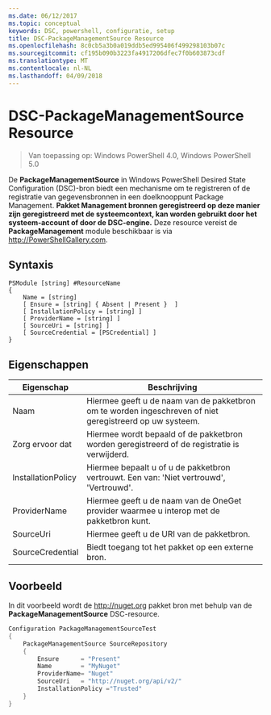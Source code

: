 ```yaml
---
ms.date: 06/12/2017
ms.topic: conceptual
keywords: DSC, powershell, configuratie, setup
title: DSC-PackageManagementSource Resource
ms.openlocfilehash: 8c0cb5a3b0a019ddb5ed995406f499298103b07c
ms.sourcegitcommit: cf195b090b3223fa4917206dfec7f0b603873cdf
ms.translationtype: MT
ms.contentlocale: nl-NL
ms.lasthandoff: 04/09/2018
---
```

# <a name="dsc-packagemanagementsource-resource"></a>DSC-PackageManagementSource Resource

> Van toepassing op: Windows PowerShell 4.0, Windows PowerShell 5.0

De **PackageManagementSource** in Windows PowerShell Desired State Configuration (DSC)-bron biedt een mechanisme om te registreren of de registratie van gegevensbronnen in een doelknooppunt Package Management. **Pakket Management bronnen geregistreerd op deze manier zijn geregistreerd met de systeemcontext, kan worden gebruikt door het systeem-account of door de DSC-engine.** Deze resource vereist de **PackageManagement** module beschikbaar is via http://PowerShellGallery.com.

## <a name="syntax"></a>Syntaxis

```
PSModule [string] #ResourceName
{
    Name = [string]
    [ Ensure = [string] { Absent | Present }  ]
    [ InstallationPolicy = [string] ]
    [ ProviderName = [string] ]
    [ SourceUri = [string] ]
    [ SourceCredential = [PSCredential] ]
}
```

## <a name="properties"></a>Eigenschappen
|  Eigenschap  |  Beschrijving   |
|---|---|
| Naam| Hiermee geeft u de naam van de pakketbron om te worden ingeschreven of niet geregistreerd op uw systeem.|
| Zorg ervoor dat| Hiermee wordt bepaald of de pakketbron worden geregistreerd of de registratie is verwijderd.|
| InstallationPolicy| Hiermee bepaalt u of u de pakketbron vertrouwt. Een van: 'Niet vertrouwd', 'Vertrouwd'.|
| ProviderName| Hiermee geeft u de naam van de OneGet provider waarmee u interop met de pakketbron kunt.|
| SourceUri| Hiermee geeft u de URI van de pakketbron.|
| SourceCredential| Biedt toegang tot het pakket op een externe bron.|

## <a name="example"></a>Voorbeeld

In dit voorbeeld wordt de http://nuget.org pakket bron met behulp van de **PackageManagementSource** DSC-resource.

```powershell
Configuration PackageManagementSourceTest
{
    PackageManagementSource SourceRepository
    {
        Ensure      = "Present"
        Name        = "MyNuget"
        ProviderName= "Nuget"
        SourceUri   = "http://nuget.org/api/v2/"
        InstallationPolicy ="Trusted"
    }
}
```